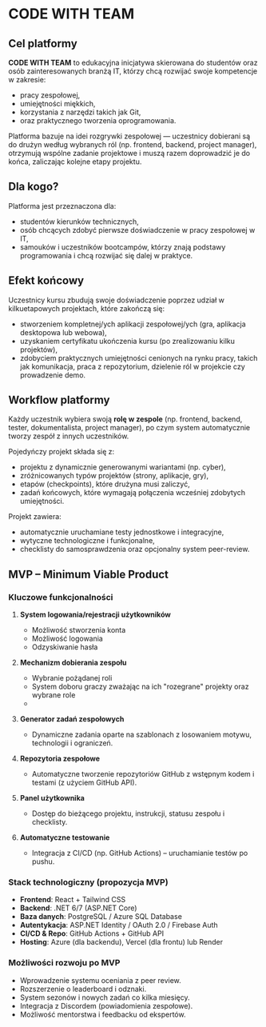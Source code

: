 # CODE WITH TEAM

## Cel platformy

**CODE WITH TEAM** to edukacyjna inicjatywa skierowana do studentów oraz osób zainteresowanych branżą IT, którzy chcą rozwijać swoje kompetencje w zakresie:

- pracy zespołowej,
- umiejętności miękkich,
- korzystania z narzędzi takich jak Git,
- oraz praktycznego tworzenia oprogramowania.

Platforma bazuje na idei rozgrywki zespołowej — uczestnicy dobierani są do drużyn według wybranych ról (np. frontend, backend, project manager), otrzymują wspólne zadanie projektowe i muszą razem doprowadzić je do końca, zaliczając kolejne etapy projektu.

## Dla kogo?

Platforma jest przeznaczona dla:

- studentów kierunków technicznych,
- osób chcących zdobyć pierwsze doświadczenie w pracy zespołowej w IT,
- samouków i uczestników bootcampów, którzy znają podstawy programowania i chcą rozwijać się dalej w praktyce.

## Efekt końcowy

Uczestnicy kursu zbudują swoje doświadczenie poprzez udział w kilkuetapowych projektach, które zakończą się:

- stworzeniem kompletnej/ych aplikacji zespołowej/ych (gra, aplikacja desktopowa lub webowa),
- uzyskaniem certyfikatu ukończenia kursu (po zrealizowaniu kilku projektów),
- zdobyciem praktycznych umiejętności cenionych na rynku pracy, takich jak komunikacja, praca z repozytorium, dzielenie ról w projekcie czy prowadzenie demo.

## Workflow platformy

Każdy uczestnik wybiera swoją **rolę w zespole** (np. frontend, backend, tester, dokumentalista, project manager), po czym system automatycznie tworzy zespół z innych uczestników.

Pojedyńczy projekt składa się z:

- projektu z dynamicznie generowanymi wariantami (np. cyber),
- zróżnicowanych typów projektów (strony, aplikacje, gry),
- etapów (checkpoints), które drużyna musi zaliczyć,
- zadań końcowych, które wymagają połączenia wcześniej zdobytych umiejętności.

Projekt zawiera:

- automatycznie uruchamiane testy jednostkowe i integracyjne,
- wytyczne technologiczne i funkcjonalne,
- checklisty do samosprawdzenia oraz opcjonalny system peer-review.

## MVP – Minimum Viable Product

### Kluczowe funkcjonalności

1. **System logowania/rejestracji użytkowników**
   - Możliwość stworzenia konta
   - Możliwość logowania
   - Odzyskiwanie hasła

2. **Mechanizm dobierania zespołu**
   - Wybranie pożądanej roli
   - System doboru graczy zważając na ich "rozegrane" projekty oraz wybrane role
   - 

3. **Generator zadań zespołowych**
   - Dynamiczne zadania oparte na szablonach z losowaniem motywu, technologii i ograniczeń.

4. **Repozytoria zespołowe**
   - Automatyczne tworzenie repozytoriów GitHub z wstępnym kodem i testami (z użyciem GitHub API).

5. **Panel użytkownika**
   - Dostęp do bieżącego projektu, instrukcji, statusu zespołu i checklisty.

6. **Automatyczne testowanie**
   - Integracja z CI/CD (np. GitHub Actions) – uruchamianie testów po pushu.

### Stack technologiczny (propozycja MVP)

- **Frontend**: React + Tailwind CSS
- **Backend**: .NET 6/7 (ASP.NET Core)
- **Baza danych**: PostgreSQL / Azure SQL Database
- **Autentykacja**: ASP.NET Identity / OAuth 2.0 / Firebase Auth
- **CI/CD & Repo**: GitHub Actions + GitHub API
- **Hosting**: Azure (dla backendu), Vercel (dla frontu) lub Render

### Możliwości rozwoju po MVP

- Wprowadzenie systemu oceniania z peer review.
- Rozszerzenie o leaderboard i odznaki.
- System sezonów i nowych zadań co kilka miesięcy.
- Integracja z Discordem (powiadomienia zespołowe).
- Możliwość mentorstwa i feedbacku od ekspertów.
